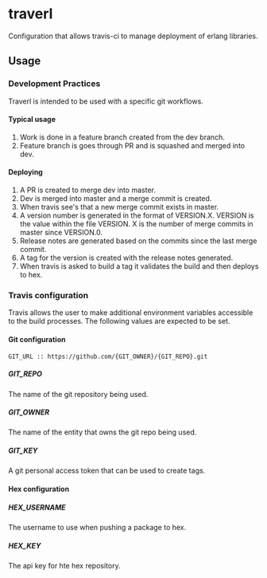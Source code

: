 # traverl
Configuration that allows travis-ci to manage deployment of erlang libraries.

## Usage
### Development Practices
Traverl is intended to be used with a specific git workflows. 

#### Typical usage
1. Work is done in a feature branch created from the dev branch.
2. Feature branch is goes through PR and is squashed and merged into dev.

#### Deploying
1. A PR is created to merge dev into master.
2. Dev is merged into master and a merge commit is created.
3. When travis see's that a new merge commit exists in master.
 1. A version number is generated in the format of VERSION.X. VERSION is the value within the file VERSION. X is the number of merge commits in master since VERSION.0.
 2. Release notes are generated based on the commits since the last merge commit.
 3. A tag for the version is created with the release notes generated.
4. When travis is asked to build a tag it validates the build and then deploys to hex.

### Travis configuration

Travis allows the user to make additional environment variables accessible to the build processes. The following values are expected to be set.

#### Git configuration
```
GIT_URL :: https://github.com/{GIT_OWNER}/{GIT_REPO}.git
```

##### GIT_REPO
The name of the git repository being used.

##### GIT_OWNER
The name of the entity that owns the git repo being used. 

##### GIT_KEY
A git personal access token that can be used to create tags.

#### Hex configuration
##### HEX_USERNAME
The username to use when pushing a package to hex.

##### HEX_KEY
The api key for hte hex repository.
